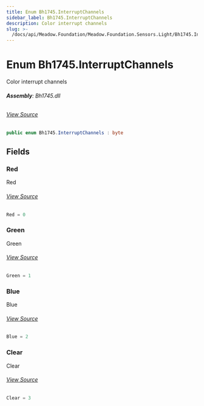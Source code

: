 ```yaml
---
title: Enum Bh1745.InterruptChannels
sidebar_label: Bh1745.InterruptChannels
description: Color interrupt channels
slug: >-
  /docs/api/Meadow.Foundation/Meadow.Foundation.Sensors.Light/Bh1745.InterruptChannels
---
```

# Enum Bh1745.InterruptChannels
Color interrupt channels

###### **Assembly**: Bh1745.dll
###### [View Source](https://github.com/WildernessLabs/Meadow.Foundation.git/blob/develop/Source/Meadow.Foundation.Peripherals/Sensors.Light.Bh1745/Driver/Bh1745.InterruptChannels.cs#L8)
```csharp title="Declaration"
public enum Bh1745.InterruptChannels : byte
```
## Fields
### Red
Red
###### [View Source](https://github.com/WildernessLabs/Meadow.Foundation.git/blob/develop/Source/Meadow.Foundation.Peripherals/Sensors.Light.Bh1745/Driver/Bh1745.InterruptChannels.cs#L13)
```csharp title="Declaration"
Red = 0
```
### Green
Green
###### [View Source](https://github.com/WildernessLabs/Meadow.Foundation.git/blob/develop/Source/Meadow.Foundation.Peripherals/Sensors.Light.Bh1745/Driver/Bh1745.InterruptChannels.cs#L17)
```csharp title="Declaration"
Green = 1
```
### Blue
Blue
###### [View Source](https://github.com/WildernessLabs/Meadow.Foundation.git/blob/develop/Source/Meadow.Foundation.Peripherals/Sensors.Light.Bh1745/Driver/Bh1745.InterruptChannels.cs#L21)
```csharp title="Declaration"
Blue = 2
```
### Clear
Clear
###### [View Source](https://github.com/WildernessLabs/Meadow.Foundation.git/blob/develop/Source/Meadow.Foundation.Peripherals/Sensors.Light.Bh1745/Driver/Bh1745.InterruptChannels.cs#L25)
```csharp title="Declaration"
Clear = 3
```
